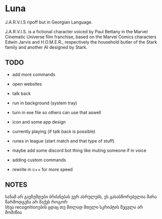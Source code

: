 # Luna
J.A.R.V.I.S ripoff but in Georgian Language.

J.A.R.V.I.S. is a fictional character voiced by Paul Bettany in the Marvel Cinematic Universe film franchise, based on the Marvel Comics characters Edwin Jarvis and H.O.M.E.R., respectively the household butler of the Stark family and another AI designed by Stark.


## TODO
- add more commands
- open websites
- talk back

- run in background (system tray)
- turn in exe file so others can use that aswell
- icon and some app design
- currently playing (if talk back is possible)

- runes in league (start match and that type of stuff)
- maybe add some discord bot thing like muting someone if in voice
- adding custom commands
- rewrite in c++ for more speed

## NOTES
სანამ არ გავჩუმდები ბრძანებას ვერ ასრულებს, ეს გასასწორებელია მარა წარმოდგენა არ მაქვს როგორ\
სხვა recognitionების ცდაც თუ მთლად მთელი სკრიპტის შეცვლა არ მომიწია
